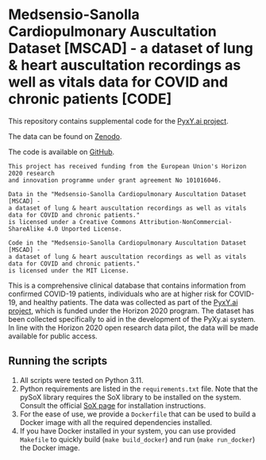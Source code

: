 # Medsensio-Sanolla Cardiopulmonary Auscultation Dataset [MSCAD] - a dataset of lung & heart auscultation recordings as well as vitals data for COVID and chronic patients [CODE]

This repository contains supplemental code for the [PyxY.ai project](https://pyxy.ai/).

The data can be found on [Zenodo](https://zenodo.org/record/7857970).

The code is available on [GitHub](https://github.com/medsensio/mscad-code).

```text
This project has received funding from the European Union's Horizon 2020 research
and innovation programme under grant agreement No 101016046.
```

```text
Data in the "Medsensio-Sanolla Cardiopulmonary Auscultation Dataset [MSCAD] -
a dataset of lung & heart auscultation recordings as well as vitals data for COVID and chronic patients."
is licensed under a Creative Commons Attribution-NonCommercial-ShareAlike 4.0 Unported License.
```

```text
Code in the "Medsensio-Sanolla Cardiopulmonary Auscultation Dataset [MSCAD] -
a dataset of lung & heart auscultation recordings as well as vitals data for COVID and chronic patients."
is licensed under the MIT License.
```

This is a comprehensive clinical database that contains information from confirmed COVID-19 patients,
individuals who are at higher risk for COVID-19, and healthy patients.
The data was collected as part of the [PyxY.ai project](https://pyxy.ai/), which is funded under the Horizon 2020 program.
The dataset has been collected specifically to aid in the development of the PyXy.ai system.
In line with the Horizon 2020 open research data pilot, the data will be made available for public access.

## Running the scripts

1. All scripts were tested on Python 3.11.
2. Python requirements are listed in the `requirements.txt` file.
    Note that the pySoX library requires the SoX library to be installed on the system.
    Consult the official [SoX page](https://sox.sourceforge.net/) for installation instructions.
3. For the ease of use, we provide a `Dockerfile` that can be used to build a Docker image
    with all the required dependencies installed.
4. If you have Docker installed in your system, you can use provided `Makefile` to
    quickly build (`make build_docker`) and run (`make run_docker`) the Docker image.
